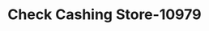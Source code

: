 ---
f_zip-code: 33324
f_state-code: FL
title: Check Cashing Store-10979
f_phone: 954-370-7207
f_city-only: Davie
f_address: 1849 South University Drive Davie
f_location-unique-id: '10979'
slug: check-cashing-store-10979
updated-on: '2024-05-30T13:46:58.046Z'
created-on: '2024-05-30T13:36:59.803Z'
published-on: '2024-05-30T13:54:32.469Z'
f_city-state: cms/city/davie-fl.md
f_company: cms/company/check-cashing-store.md
f_state: cms/state/florida.md
layout: '[payday-loan].html'
tags: payday-loan
---